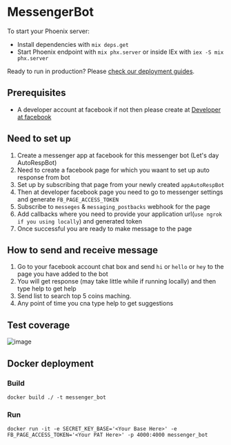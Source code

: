 # MessengerBot

To start your Phoenix server:

  * Install dependencies with `mix deps.get`
  * Start Phoenix endpoint with `mix phx.server` or inside IEx with `iex -S mix phx.server`

Ready to run in production? Please [check our deployment guides](https://hexdocs.pm/phoenix/deployment.html).

## Prerequisites 
 * A developer account at facebook if not then please create at [Developer at facebook](https://developers.facebook.com/)
 
## Need to set up

 1. Create a messenger app at facebook for this messenger bot (Let's day AutoRespBot)
 2. Need to create a facebook page for which you waant to set up auto response from bot
 3. Set up by subscribing that page from your newly created `appAutoRespBot`
 4. Then at developer facebook page you need to go to messenger settings and generate `FB_PAGE_ACCESS_TOKEN`
 5. Subscribe to `messeges` & `messaging_postbacks` webhook for the page
 6. Add callbacks where you need to provide your application url(`use ngrok if you using locally`) and generated token
 7. Once successful you are ready to make message to the page

## How to send and receive message
 1. Go to your facebook account chat box and send `hi` or `hello` or `hey` to the page you have added to the bot
 2. You will get response (may take little while if running locally) and then type help to get help
 3. Send list <currency> to search top 5 coins maching.
 4. Any point of time you cna type help to get suggestions

## Test coverage
![image](https://user-images.githubusercontent.com/20892499/191776489-f9892e9a-bc85-4ea9-9fcc-c3a29cf1d29a.png)


## Docker deployment

 ### Build
  ```
  docker build ./ -t messenger_bot
  ```
 ### Run
  ```
  docker run -it -e SECRET_KEY_BASE='<Your Base Here>' -e FB_PAGE_ACCESS_TOKEN='<Your PAT Here>' -p 4000:4000 messenger_bot

  ```
